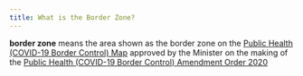 ```yaml
---
title: What is the Border Zone?
---
```


**border zone** means the area shown as the border zone on the
[Public Health (COVID-19 Border Control) Map](/map) approved by the Minister on
the making of the [Public Health (COVID-19 Border Control) Amendment Order 2020](/orders)